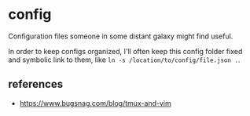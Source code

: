 # config

Configuration files someone in some distant galaxy might find useful.

In order to keep configs organized, I'll often keep this config folder fixed and symbolic link to them, like `ln -s /location/to/config/file.json .`.

## references

- https://www.bugsnag.com/blog/tmux-and-vim

